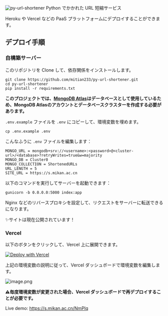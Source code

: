 ![py-url-shortener](https://socialify.git.ci/mitian233/py-url-shortener/image?description=1&language=1&name=1&owner=1&stargazers=1&theme=Light)
Python でかかれた URL 短縮サービス

Heroku や Vercel などの PaaS プラットフォームにデプロイすることができます。

## デプロイ手順

### 自構築サーバー

このリポジトリを Clone して、依存関係をインストールします。

```shell
git clone https://github.com/mitian233/py-url-shortener.git
cd py-url-shortener
pip install -r requirements.txt
```

**このプロジェクトでは、[MongoDB Atlas](https://www.mongodb.com/cloud/atlas)はデータベースとして使用しているため、MongoDB Atlasのアカウントとデータベースクラスターを作成する必要があります。**

`.env.example` ファイルを `.env` にコピーして、環境変数を埋めます。

```shell
cp .env.example .env
```

こんなふうに `.env` ファイルを編集します：

```text
MONGO_URL = mongodb+srv://<username>:<password>@<cluster-url>/<database>?retryWrites=true&w=majority
MONGO_DB = Cluster0
MONGO_COLLECTION = ShortenedURLs
URL_LENGTH = 5
SITE_URL = https://s.mikan.ac.cn
```

以下のコマンドを実行してサーバーを起動できます：

```shell
gunicorn -b 0.0.0.0:5000 index:app
```

Nginx などのリバースプロキシを設定して、リクエストをサーバーに転送できるになります。

✨サイトは現在公開されています！

### Vercel

以下のボタンをクリックして、Vercel 上に展開できます。

[![Deploy with Vercel](https://vercel.com/button)](https://vercel.com/import/project?template=https://github.com/mitian233/py-url-shortener)

上記の環境変数の説明に従って、Vercel ダッシュボードで環境変数を編集します。

![image.png](https://s2.loli.net/2023/06/05/62VYnTwGkiyIEU7.png)

**⚠️毎度環境変数が変更された場合、Vercel ダッシュボードで再デプロイすることが必要です。**

Live demo: https://s.mikan.ac.cn/NmPlq